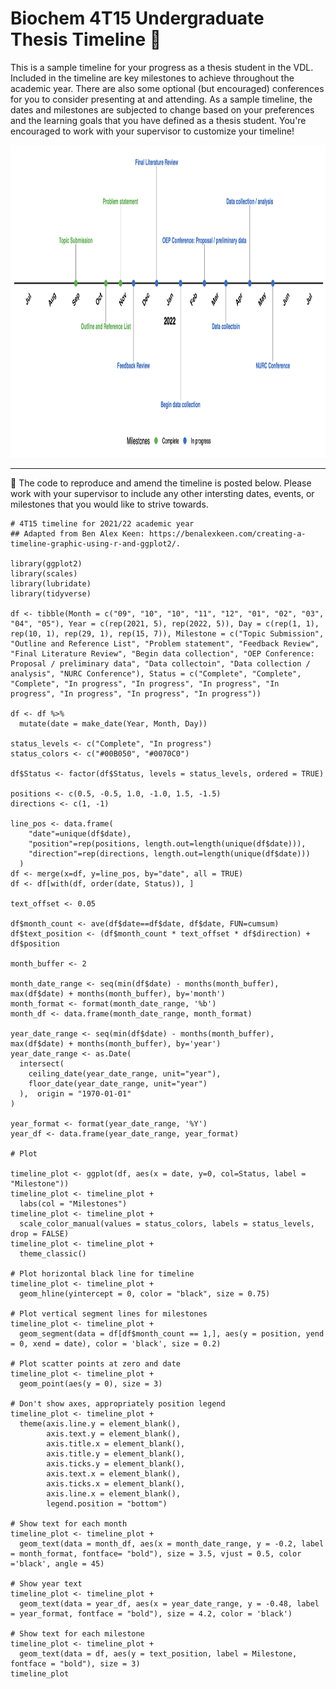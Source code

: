 # Biochem 4T15 Undergraduate Thesis Timeline :calendar:

This is a sample timeline for your progress as a thesis student in the VDL. Included in the timeline are key milestones to achieve throughout the academic year.
There are also some optional (but encouraged) conferences for you to consider presenting at and attending. As a sample timeline, the dates and milestones are
subjected to change based on your preferences and the learning goals that you have defined as a thesis student. You're encouraged to work with your supervisor to
customize your timeline!

<p align="center">
  <img src="https://github.com/jcherubini/3RP3-4RR6-4T15/blob/3rp3-4rr6-4t15-patch2/Figures/4t15-timeline.png" width="1100" height="500">
</p>
<p align="center">
</p>

-------

:pushpin: The code to reproduce and amend the timeline is posted below. Please work with your supervisor to include any other intersting dates, events, or milestones that 
you would like to strive towards.

```
# 4T15 timeline for 2021/22 academic year
## Adapted from Ben Alex Keen: https://benalexkeen.com/creating-a-timeline-graphic-using-r-and-ggplot2/.

library(ggplot2)
library(scales)
library(lubridate)
library(tidyverse)

df <- tibble(Month = c("09", "10", "10", "11", "12", "01", "02", "03", "04", "05"), Year = c(rep(2021, 5), rep(2022, 5)), Day = c(rep(1, 1), rep(10, 1), rep(29, 1), rep(15, 7)), Milestone = c("Topic Submission", "Outline and Reference List", "Problem statement", "Feedback Review", "Final Literature Review", "Begin data collection", "OEP Conference: Proposal / preliminary data", "Data collectoin", "Data collection / analysis", "NURC Conference"), Status = c("Complete", "Complete", "Complete", "In progress", "In progress", "In progress", "In progress", "In progress", "In progress", "In progress"))

df <- df %>%
  mutate(date = make_date(Year, Month, Day))

status_levels <- c("Complete", "In progress")
status_colors <- c("#00B050", "#0070C0")

df$Status <- factor(df$Status, levels = status_levels, ordered = TRUE)

positions <- c(0.5, -0.5, 1.0, -1.0, 1.5, -1.5)
directions <- c(1, -1)

line_pos <- data.frame(
    "date"=unique(df$date),
    "position"=rep(positions, length.out=length(unique(df$date))),
    "direction"=rep(directions, length.out=length(unique(df$date)))
  )
df <- merge(x=df, y=line_pos, by="date", all = TRUE)
df <- df[with(df, order(date, Status)), ]

text_offset <- 0.05

df$month_count <- ave(df$date==df$date, df$date, FUN=cumsum)
df$text_position <- (df$month_count * text_offset * df$direction) + df$position

month_buffer <- 2

month_date_range <- seq(min(df$date) - months(month_buffer), max(df$date) + months(month_buffer), by='month')
month_format <- format(month_date_range, '%b')
month_df <- data.frame(month_date_range, month_format)

year_date_range <- seq(min(df$date) - months(month_buffer), max(df$date) + months(month_buffer), by='year')
year_date_range <- as.Date(
  intersect(
    ceiling_date(year_date_range, unit="year"),
    floor_date(year_date_range, unit="year")
  ),  origin = "1970-01-01"
)

year_format <- format(year_date_range, '%Y')
year_df <- data.frame(year_date_range, year_format)

# Plot

timeline_plot <- ggplot(df, aes(x = date, y=0, col=Status, label = "Milestone"))
timeline_plot <- timeline_plot +
  labs(col = "Milestones")
timeline_plot <- timeline_plot +
  scale_color_manual(values = status_colors, labels = status_levels, drop = FALSE)
timeline_plot <- timeline_plot +
  theme_classic()

# Plot horizontal black line for timeline
timeline_plot <- timeline_plot +
  geom_hline(yintercept = 0, color = "black", size = 0.75)

# Plot vertical segment lines for milestones
timeline_plot <- timeline_plot +
  geom_segment(data = df[df$month_count == 1,], aes(y = position, yend = 0, xend = date), color = 'black', size = 0.2)

# Plot scatter points at zero and date
timeline_plot <- timeline_plot +
  geom_point(aes(y = 0), size = 3)

# Don't show axes, appropriately position legend
timeline_plot <- timeline_plot +
  theme(axis.line.y = element_blank(),
        axis.text.y = element_blank(),
        axis.title.x = element_blank(),
        axis.title.y = element_blank(),
        axis.ticks.y = element_blank(),
        axis.text.x = element_blank(),
        axis.ticks.x = element_blank(),
        axis.line.x = element_blank(),
        legend.position = "bottom")

# Show text for each month
timeline_plot <- timeline_plot +
  geom_text(data = month_df, aes(x = month_date_range, y = -0.2, label = month_format, fontface= "bold"), size = 3.5, vjust = 0.5, color ='black', angle = 45)

# Show year text
timeline_plot <- timeline_plot +
  geom_text(data = year_df, aes(x = year_date_range, y = -0.48, label = year_format, fontface = "bold"), size = 4.2, color = 'black')

# Show text for each milestone
timeline_plot <- timeline_plot +
  geom_text(data = df, aes(y = text_position, label = Milestone, fontface = "bold"), size = 3)
timeline_plot
```
